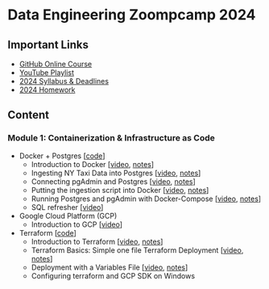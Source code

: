 # Data Engineering Zoompcamp 2024

## Important Links

- [GitHub Online Course](https://github.com/DataTalksClub/data-engineering-zoomcamp)
- [YouTube Playlist](https://www.youtube.com/playlist?list=PL3MmuxUbc_hJed7dXYoJw8DoCuVHhGEQb)
- [2024 Syllabus & Deadlines](https://docs.google.com/spreadsheets/d/e/2PACX-1vQACMLuutV5rvXg5qICuJGL-yZqIV0FBD84CxPdC5eZHf8TfzB-CJT_3Mo7U7oGVTXmSihPgQxuuoku/pubhtml)
- [2024 Homework](https://github.com/DataTalksClub/data-engineering-zoomcamp/tree/main/cohorts/2024)

## Content

### Module 1: Containerization & Infrastructure as Code

- Docker + Postgres
[[code](./code/1_docker/)]
    - Introduction to Docker
    [[video](https://youtu.be/EYNwNlOrpr0),
    [notes](notes/1_docker.md)]
    - Ingesting NY Taxi Data into Postgres
    [[video](https://youtu.be/2JM-ziJt0WI),
    [notes](notes/2_postgres.md)]
    - Connecting pgAdmin and Postgres
    [[video](https://youtu.be/hCAIVe9N0ow),
    [notes](notes/3_pgadmin.md)]
    - Putting the ingestion script into Docker
    [[video](https://youtu.be/B1WwATwf-vY),
    [notes](notes/4_data-ingestion.md)]
    - Running Postgres and pgAdmin with Docker-Compose
    [[video](https://youtu.be/hKI6PkPhpa0),
    [notes](notes/5_docker-compose.md)]
    - SQL refresher
    [[video](https://youtu.be/QEcps_iskgg)]
- Google Cloud Platform (GCP)
    - Introduction to GCP
    [[video](https://youtu.be/18jIzE41fJ4)]
- Terraform
[[code](./code/2_terraform/)]
    - Introduction to Terraform
    [[video](https://youtu.be/s2bOYDCKl_M),
    [notes](notes/6_terraform.md)]
    - Terraform Basics: Simple one file Terraform Deployment
    [[video](https://youtu.be/Y2ux7gq3Z0o),
    [notes](notes/6_terraform.md)]
    - Deployment with a Variables File
    [[video](https://youtu.be/PBi0hHjLftk),
    [notes](notes/6_terraform.md)]
    - Configuring terraform and GCP SDK on Windows